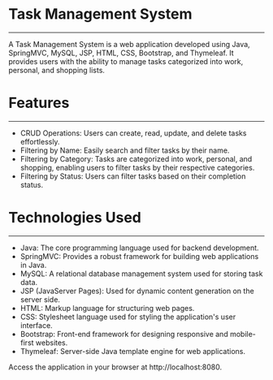 <h1>Task Management System</h1><hr>
<p>A Task Management System is a web application developed using Java, SpringMVC, MySQL, JSP, HTML, CSS, Bootstrap, and Thymeleaf. It provides users with the ability to manage tasks categorized into work, personal, and shopping lists.</p>

<h1>Features</h1><hr>

<p>
<ul>  
<li>CRUD Operations: Users can create, read, update, and delete tasks effortlessly.</li>
<li>Filtering by Name: Easily search and filter tasks by their name.</li>
<li>Filtering by Category: Tasks are categorized into work, personal, and shopping, enabling users to filter tasks by their respective categories.</li>
<li>Filtering by Status: Users can filter tasks based on their completion status.</li>
</p>
</ul>
<h1>Technologies Used</h1><hr>
<ul>
<li>Java: The core programming language used for backend development.</li>
<li>SpringMVC: Provides a robust framework for building web applications in Java.</li>
<li>MySQL: A relational database management system used for storing task data.</li>
<li>JSP (JavaServer Pages): Used for dynamic content generation on the server side.</li>
<li>HTML: Markup language for structuring web pages.</li>
<li>CSS: Stylesheet language used for styling the application's user interface.</li>
<li>Bootstrap: Front-end framework for designing responsive and mobile-first websites.</li>
<li>Thymeleaf: Server-side Java template engine for web applications.</li>
</ul>
</p>

Access the application in your browser at http://localhost:8080.
